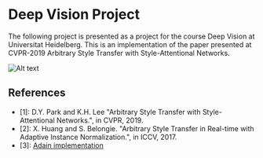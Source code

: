 # Deep Vision Project
The following project is presented as a project for the course Deep Vision at Universitat Heidelberg. This is an implementation of the paper presented at CVPR-2019 Arbitrary Style Transfer with Style-Attentional Networks. 

![Alt text](./result/result1.png)

 
## References
- [1]: D.Y. Park and K.H. Lee "Arbitrary Style Transfer with Style-Attentional Networks.", in CVPR, 2019.
- [2]: X. Huang and S. Belongie. "Arbitrary Style Transfer in Real-time with Adaptive Instance Normalization.", in ICCV, 2017.
- [3]: [Adain implementation](https://github.com/naoto0804/pytorch-AdaIN)
